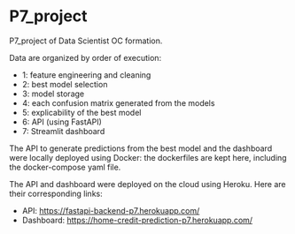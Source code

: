# P7_project
P7_project of Data Scientist OC formation.

Data are organized by order of execution:
- 1: feature engineering and cleaning
- 2: best model selection
- 3: model storage
- 4: each confusion matrix generated from the models
- 5: explicability of the best model
- 6: API (using FastAPI)
- 7: Streamlit dashboard

The API to generate predictions from the best model and the dashboard were locally deployed using Docker: the dockerfiles are kept here, including the docker-compose yaml file.

The API and dashboard were deployed on the cloud using Heroku. Here are their corresponding links:
- API: https://fastapi-backend-p7.herokuapp.com/
- Dashboard: https://home-credit-prediction-p7.herokuapp.com/
